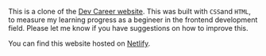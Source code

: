 This is a clone of the [Dev Career website](https://devcareer.io/). This was built with `CSS`and `HTML`, to measure my learning progress as a begineer in the frontend development field. Please let me know if you have suggestions on how to improve this.

You can find this website hosted on [Netlify](https://vigilant-poincare-2e50a2.netlify.app/).
